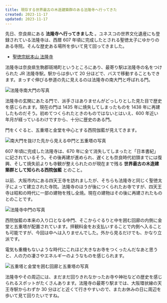 ```yaml
---
title: 現存する世界最古の木造建築群のある法隆寺へ行ってきた
created: 2023-11-17
updated: 2023-11-17
---
```


先日、奈良県にある **法隆寺へ行ってきました** 。ユネスコの世界文化遺産にも登録されている法隆寺は、西暦 607 年頃に完成したとされる聖徳太子にゆかりのある寺院。そんな歴史ある場所を歩いて見て回ってきました。

- [聖徳宗総本山 法隆寺](http://www.horyuji.or.jp/)

法隆寺は奈良県生駒郡斑鳩町というところにあり、最寄り駅は法隆寺の名をつけられた JR 法隆寺駅。駅からは歩いて 20 分ほどで、バスで移動することもできます。まっすぐ伸びる参道の先に見えるのは法隆寺の南大門と呼ばれる門。

![法隆寺南大門の写真](ccda4ab6-5bdd-4e70-2594-5612de3cfc00)

法隆寺の玄関にあたる門で、派手さはありませんがどっしりとした見た目で歴史を感じられます。現在の門は 1435 年に焼失してしまったものを 1438 年に再建したものだそう。初めてつくられたときのものではないとはいえ、600 年近い年月が経っているわけですから、十分に歴史のある門。

門をくぐると、五重塔と金堂を中心とする西院伽藍が見えてきます。

![南大門を抜けた先から見える中門と五重塔の写真](f4c6d24c-5a98-4a29-f3f3-cb57ed055700)

607 年頃に完成した法隆寺は、670 年に全て消失してしまったと「日本書紀」に記されているそう。その後再建が進められ、遅くとも奈良時代初頭までには復興、そして焼失前よりも寺観が整えられたのが現在まで残る **世界最古の木造建築群として知られる西院伽藍** とのこと。

以前、大阪市内にある四天王寺を訪れましたが、そちらも法隆寺と同じく聖徳太子によって建立された寺院。法隆寺のほうが後につくられたお寺ですが、四天王寺は昭和の時代に一部の建物を残し全焼。現在の建物はその後に再建されたものとのことです。

![法隆寺中門の写真](b5f32f26-45d8-4cdc-e75a-a9f16a05ae00)

西院伽藍の本来の入り口となる中門、そこからぐるりと中を囲む回廊の内側に金堂と五重塔が配置されています。拝観料金をお支払いすることで内側へ入ることも可能ですが、今回は中へは入りませんでした。外から見るだけでも、かなり立派です。

電気も重機もないような時代にこれほど大きなお寺をつくったんだなあと思うと、人の力の凄さやエネルギーのようなものを感じられます。

![五重塔と金堂を囲む回廊と五重塔の写真](1037f0c0-fc19-494b-345f-880d507dfd00)

法隆寺やその周辺には、まだまだ回りきれなかったお寺や神社などの歴史を感じられるスポットがたくさんあります。法隆寺の最寄り駅までは、大阪環状線の天王寺駅からわずか 30 分ほどと近くて行きやすいので、またお休みの日に周辺を歩いて見て回りたいですね。
